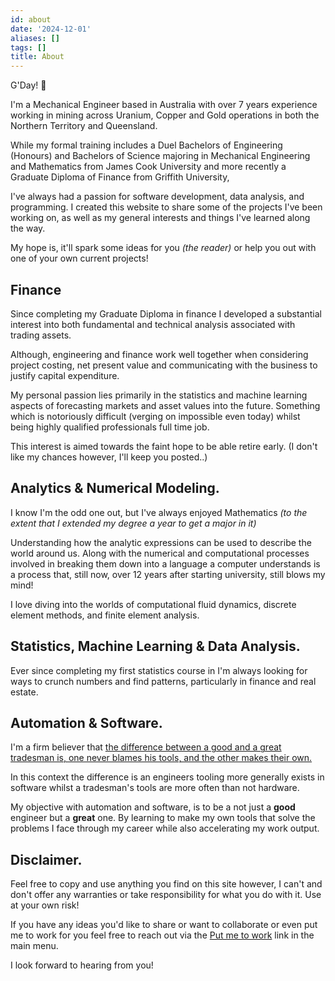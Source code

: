 ```yaml
---
id: about
date: '2024-12-01'
aliases: []
tags: []
title: About
---
```

G'Day! 👋

I'm a Mechanical Engineer based in Australia with over 7 years experience working in mining across Uranium, Copper and
Gold operations in both the Northern Territory and Queensland. 

While my formal training includes a Duel Bachelors of Engineering (Honours) and Bachelors of Science majoring in Mechanical Engineering and Mathematics from James Cook
University and more recently a Graduate Diploma of Finance from Griffith University, 

I've always had a passion for software development, data analysis, and programming. I created this website to share some
of the projects I've been working on, as well as my general interests and things I've learned along the way. 

My hope is, it'll spark some ideas for you *(the reader)* or help you out with one of your own current projects!

## Finance 
Since completing my Graduate Diploma in finance I developed a substantial interest into both fundamental and technical analysis associated with trading assets.

Although, engineering and finance work well together when considering project costing, net present value and communicating with the business to justify capital expenditure.

My personal passion lies primarily in the statistics and machine learning aspects of forecasting markets and asset values into the future. 
Something which is notoriously difficult (verging on impossible even today) whilst being highly qualified professionals
full time job.

This interest is aimed towards the faint hope to be able retire early. (I don't like my chances however, I'll keep you posted..)

## Analytics & Numerical Modeling.
I know I'm the odd one out, but I've always enjoyed Mathematics *(to the extent that I extended my degree a year to get a
major in it)*

Understanding how the analytic expressions can be used to describe the world around us. Along with the numerical and 
computational processes involved in breaking them down into a language a computer understands is a process that, still
now, over 12 years after starting university, still blows my mind!

I love diving into the worlds of computational fluid dynamics, discrete element methods, and finite element analysis.


## Statistics, Machine Learning & Data Analysis.
Ever since completing my first statistics course in 
I'm always looking for ways to crunch numbers and find patterns, particularly in finance and real estate.

## Automation & Software.
I'm a firm believer that <span style="text-decoration:underline; text-decoration-thickness: 1px;">the difference between a good and a great tradesman is,
one never blames his tools, and the other makes their own.</span>

In this context the difference is an engineers tooling more generally exists in software whilst a tradesman's tools are more often than not hardware.

My objective with automation and software, is to be a not just a **good** engineer but a **great** one. 
By learning to make my own tools that solve the problems I face through my career while also accelerating my work output. 

## Disclaimer.
Feel free to copy and use anything you find on this site however, I can't and don't offer any warranties or take
responsibility for what you do with it. Use at your own risk!

If you have any ideas you'd like to share or want to collaborate or even put me to work for you feel free to reach out 
via the [Put me to work](/contact) link in the main menu. 

I look forward to hearing from you!
